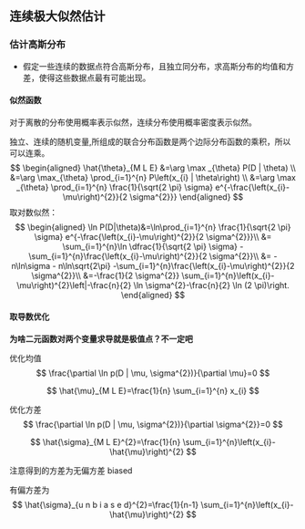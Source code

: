 ## 连续极大似然估计

### 估计高斯分布

- 假定一些连续的数据点符合高斯分布，且独立同分布，求高斯分布的均值和方差，使得这些数据点最有可能出现。

#### 似然函数

对于离散的分布使用概率表示似然，连续分布使用概率密度表示似然。

独立、连续的随机变量,所组成的联合分布函数是两个边际分布函数的乘积，所以可以连乘。
$$
\begin{aligned} \hat{\theta}_{M L E} &=\arg \max _{\theta} P(D | \theta) \\ &=\arg \max_{\theta} \prod_{i=1}^{n} P\left(x_{i} | \theta\right) \\
&=\arg \max _{\theta} \prod_{i=1}^{n} \frac{1}{\sqrt{2 \pi} \sigma} e^{-\frac{\left(x_{i}-\mu\right)^{2}}{2 \sigma^{2}}}
\end{aligned}
$$
取对数似然：
$$
\begin{aligned}
\ln P(D|\theta)&=\ln\prod_{i=1}^{n} \frac{1}{\sqrt{2 \pi} \sigma} e^{-\frac{\left(x_{i}-\mu\right)^{2}}{2 \sigma^{2}}}\\
&= \sum_{i=1}^{n}\ln \dfrac{1}{\sqrt{2 \pi} \sigma}
-\sum_{i=1}^{n}\frac{\left(x_{i}-\mu\right)^{2}}{2 \sigma^{2}}\\
&=  -n\ln\sigma - n\ln\sqrt{2\pi}
-\sum_{i=1}^{n}\frac{\left(x_{i}-\mu\right)^{2}}{2 \sigma^{2}}\\
&=-\frac{1}{2 \sigma^{2}} \sum_{i=1}^{n}\left(x_{i}-\mu\right)^{2}\left|-\frac{n}{2} \ln \sigma^{2}-\frac{n}{2} \ln (2 \pi)\right.
\end{aligned} 
$$

#### 取导数优化

**为啥二元函数对两个变量求导就是极值点？不一定吧**

优化均值
$$
\frac{\partial \ln p(D | \mu, \sigma^{2})}{\partial \mu}=0
$$

$$
\hat{\mu}_{M L E}=\frac{1}{n} \sum_{i=1}^{n} x_{i}
$$

优化方差
$$
\frac{\partial \ln p(D | \mu, \sigma^{2})}{\partial \sigma^{2}}=0
$$

$$
\hat{\sigma}_{M L E}^{2}=\frac{1}{n} \sum_{i=1}^{n}\left(x_{i}-\hat{\mu}\right)^{2}
$$

注意得到的方差为无偏方差 biased 

有偏方差为
$$
\hat{\sigma}_{u n b i a s e d}^{2}=\frac{1}{n-1} \sum_{i=1}^{n}\left(x_{i}-\hat{\mu}\right)^{2}
$$
